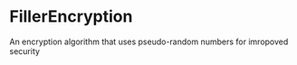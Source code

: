 FillerEncryption
================

An encryption algorithm that uses pseudo-random numbers for imropoved security
